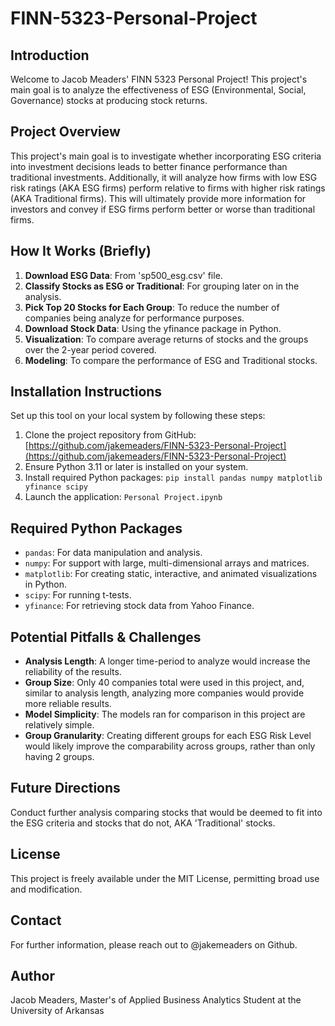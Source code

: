 # FINN-5323-Personal-Project

## Introduction

Welcome to Jacob Meaders' FINN 5323 Personal Project! This project's main goal is to analyze the effectiveness of ESG (Environmental, Social, Governance) stocks at producing stock returns.

## Project Overview

This project's main goal is to investigate whether incorporating ESG criteria into investment decisions leads to better finance performance than traditional investments. Additionally, it will analyze how firms with low ESG risk ratings (AKA ESG firms) perform relative to firms with higher risk ratings (AKA Traditional firms). This will ultimately provide more information for investors and convey if ESG firms perform better or worse than traditional firms.

## How It Works (Briefly)

1. **Download ESG Data**: From 'sp500_esg.csv' file.
2. **Classify Stocks as ESG or Traditional**: For grouping later on in the analysis.
3. **Pick Top 20 Stocks for Each Group**: To reduce the number of companies being analyze for performance purposes.
4. **Download Stock Data**: Using the yfinance package in Python.
5. **Visualization**: To compare average returns of stocks and the groups over the 2-year period covered.
6. **Modeling**: To compare the performance of ESG and Traditional stocks.

## Installation Instructions

Set up this tool on your local system by following these steps:

1. Clone the project repository from GitHub: [https://github.com/jakemeaders/FINN-5323-Personal-Project](https://github.com/jakemeaders/FINN-5323-Personal-Project)
2. Ensure Python 3.11 or later is installed on your system.
3. Install required Python packages: `pip install pandas numpy matplotlib yfinance scipy`
4. Launch the application: `Personal Project.ipynb`

## Required Python Packages

- `pandas`: For data manipulation and analysis.
- `numpy`: For support with large, multi-dimensional arrays and matrices.
- `matplotlib`: For creating static, interactive, and animated visualizations in Python.
- `scipy`: For running t-tests.
- `yfinance`: For retrieving stock data from Yahoo Finance.

## Potential Pitfalls & Challenges

- **Analysis Length**: A longer time-period to analyze would increase the reliability of the results.
- **Group Size**: Only 40 companies total were used in this project, and, similar to analysis length, analyzing more companies would provide more reliable results.
- **Model Simplicity**: The models ran for comparison in this project are relatively simple.
- **Group Granularity**: Creating different groups for each ESG Risk Level would likely improve the comparability across groups, rather than only having 2 groups.

## Future Directions

Conduct further analysis comparing stocks that would be deemed to fit into the ESG criteria and stocks that do not, AKA 'Traditional' stocks.

## License

This project is freely available under the MIT License, permitting broad use and modification.

## Contact

For further information, please reach out to @jakemeaders on Github.

## Author

Jacob Meaders, Master's of Applied Business Analytics Student at the University of Arkansas
